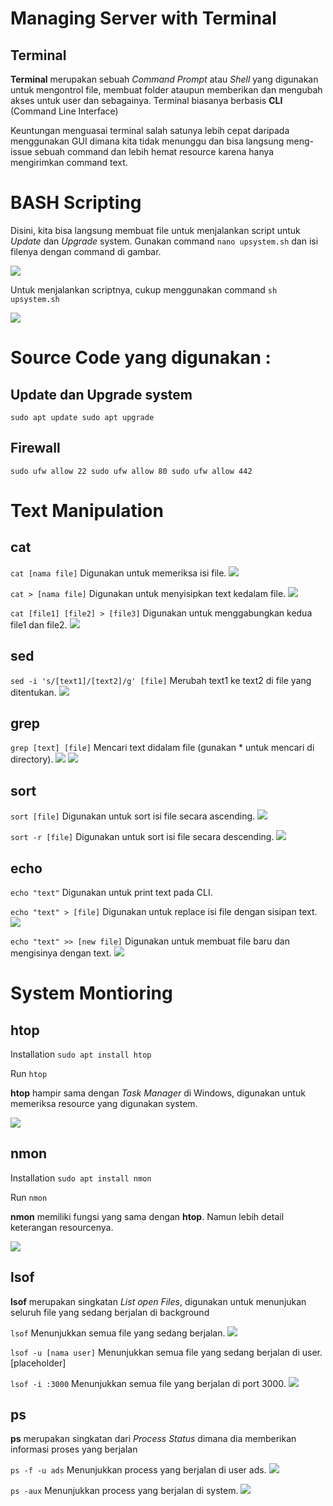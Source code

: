 # Managing Server with Terminal
## Terminal
**Terminal** merupakan sebuah *Command Prompt* atau _Shell_ yang digunakan untuk mengontrol file, membuat folder ataupun memberikan dan mengubah akses untuk user dan sebagainya.
Terminal biasanya berbasis **CLI** (Command Line Interface)

Keuntungan menguasai terminal salah satunya lebih cepat daripada menggunakan GUI dimana kita tidak menunggu dan bisa langsung meng-issue sebuah command dan lebih hemat resource karena hanya mengirimkan command text.

# BASH Scripting

Disini, kita bisa langsung membuat file untuk menjalankan script untuk _Update_ dan _Upgrade_ system.
Gunakan command `nano upsystem.sh` dan isi filenya dengan command di gambar.

![](https://github.com/ademuh/devops13-dumbways-s1/blob/main/day-6/media/1.png?raw=true)

Untuk menjalankan scriptnya, cukup menggunakan command `sh upsystem.sh`

![](https://github.com/ademuh/devops13-dumbways-s1/blob/main/day-6/media/2.png?raw=true)

# Source Code yang digunakan :

## Update dan Upgrade system
`
sudo apt update
sudo apt upgrade
`

## Firewall
`
sudo ufw allow 22
sudo ufw allow 80
sudo ufw allow 442
`

# Text Manipulation
## cat
`cat [nama file]`
Digunakan untuk memeriksa isi file.
![](https://github.com/ademuh/devops13-dumbways-s1/blob/main/day-6/media/3.png?raw=true)

`cat > [nama file]`
Digunakan untuk menyisipkan text kedalam file.
![](https://github.com/ademuh/devops13-dumbways-s1/blob/main/day-6/media/3-2.png?raw=true)

`cat [file1] [file2] > [file3]`
Digunakan untuk menggabungkan kedua file1 dan file2.
![](https://github.com/ademuh/devops13-dumbways-s1/blob/main/day-6/media/3-3.png?raw=true)

## sed
`sed -i 's/[text1]/[text2]/g' [file]`
Merubah text1 ke text2 di file yang ditentukan.
![](https://github.com/ademuh/devops13-dumbways-s1/blob/main/day-6/media/3-4.png?raw=true)

## grep
`grep [text] [file]`
Mencari text didalam file (gunakan * untuk mencari di directory).
![](https://github.com/ademuh/devops13-dumbways-s1/blob/main/day-6/media/3-5.png?raw=true)
![](https://github.com/ademuh/devops13-dumbways-s1/blob/main/day-6/media/3-6.png?raw=true)

## sort
`sort [file]`
Digunakan untuk sort isi file secara ascending.
![](https://github.com/ademuh/devops13-dumbways-s1/blob/main/day-6/media/3-7.png?raw=true)

`sort -r [file]`
Digunakan untuk sort isi file secara descending.
![](https://github.com/ademuh/devops13-dumbways-s1/blob/main/day-6/media/3-8.png?raw=true)

## echo
`echo "text"`
Digunakan untuk print text pada CLI.

`echo "text" > [file]`
Digunakan untuk replace isi file dengan sisipan text.
![](https://github.com/ademuh/devops13-dumbways-s1/blob/main/day-6/media/3-9.png?raw=true)

`echo "text" >> [new file]`
Digunakan untuk membuat file baru dan mengisinya dengan text.
![](https://github.com/ademuh/devops13-dumbways-s1/blob/main/day-6/media/3-10.png?raw=true)

# System Montioring
## htop
Installation
`sudo apt install htop`

Run
`htop`

**htop** hampir sama dengan _Task Manager_ di Windows, digunakan untuk memeriksa resource yang digunakan system.

![](https://github.com/ademuh/devops13-dumbways-s1/blob/main/day-6/media/4.png?raw=true)

## nmon
Installation
`sudo apt install nmon`

Run
`nmon`

**nmon** memiliki fungsi yang sama dengan **htop**. Namun lebih detail keterangan resourcenya.

![](https://github.com/ademuh/devops13-dumbways-s1/blob/main/day-6/media/4-2.png?raw=true)

## lsof
**lsof** merupakan singkatan *List open Files*, digunakan untuk menunjukan seluruh file yang sedang berjalan di background

`lsof`
Menunjukkan semua file yang sedang berjalan.
![](https://github.com/ademuh/devops13-dumbways-s1/blob/main/day-6/media/4-3.png?raw=true)

`lsof -u [nama user]`
Menunjukkan semua file yang sedang berjalan di user.
[placeholder]

`lsof -i :3000`
Menunjukkan semua file yang berjalan di port 3000.
![](https://github.com/ademuh/devops13-dumbways-s1/blob/main/day-6/media/4-4.png?raw=true)

## ps
**ps** merupakan singkatan dari _Process Status_ dimana dia memberikan informasi proses yang berjalan

`ps -f -u ads`
Menunjukkan process yang berjalan di user ads.
![](https://github.com/ademuh/devops13-dumbways-s1/blob/main/day-6/media/4-5.png?raw=true)

`ps -aux`
Menunjukkan process yang berjalan di system.
![](https://github.com/ademuh/devops13-dumbways-s1/blob/main/day-6/media/4-6.png?raw=true)








